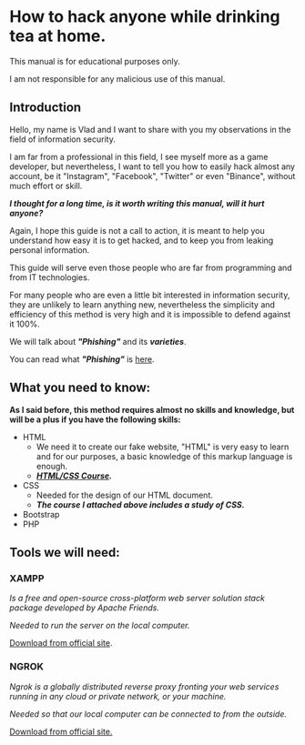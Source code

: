 # How to hack anyone while drinking tea at home.
This manual is for educational purposes only.

I am not responsible for any malicious use of this manual.
## Introduction
Hello, my name is Vlad and I want to share with you my observations in the field of information security.

I am far from a professional in this field, I see myself more as a game developer, but nevertheless, I want to tell you how to easily hack almost any account, be it "Instagram", "Facebook", "Twitter" or even "Binance", without much effort or skill.

***I thought for a long time, is it worth writing this manual, will it hurt anyone?***

Again, I hope this guide is not a call to action, it is meant to help you understand how easy it is to get hacked, and to keep you from leaking personal information.

This guide will serve even those people who are far from programming and from IT technologies.

For many people who are even a little bit interested in information security, they are unlikely to learn anything new, nevertheless the simplicity and efficiency of this method is very high and it is impossible to defend against it 100%.

We will talk about ***"Phishing"*** and its ***varieties***.

You can read what ***"Phishing"*** is [here](https://en.wikipedia.org/wiki/Phishing).

## What you need to know:

**As I said before, this method requires almost no skills and knowledge, but will be a plus if you have the following skills:**
* HTML
  * We need it to create our fake website, "HTML" is very easy to learn and for our purposes, a basic knowledge of this markup language is enough.
  * ***[HTML/CSS Course](https://www.freecodecamp.org/learn/responsive-web-design/).***
* CSS
  * Needed for the design of our HTML document.
  * ***The course I attached above includes a study of CSS.***
* Bootstrap
* PHP

## Tools we will need:
### XAMPP

_Is a free and open-source cross-platform web server solution stack package developed by Apache Friends._

_Needed to run the server on the local computer._

[Download from official site](https://www.apachefriends.org/ru/index.html).

### NGROK

_Ngrok is a globally distributed reverse proxy fronting your web services running in any cloud or private network, or your machine._

_Needed so that our local computer can be connected to from the outside._

[Download from official site.](https://ngrok.com/download)



